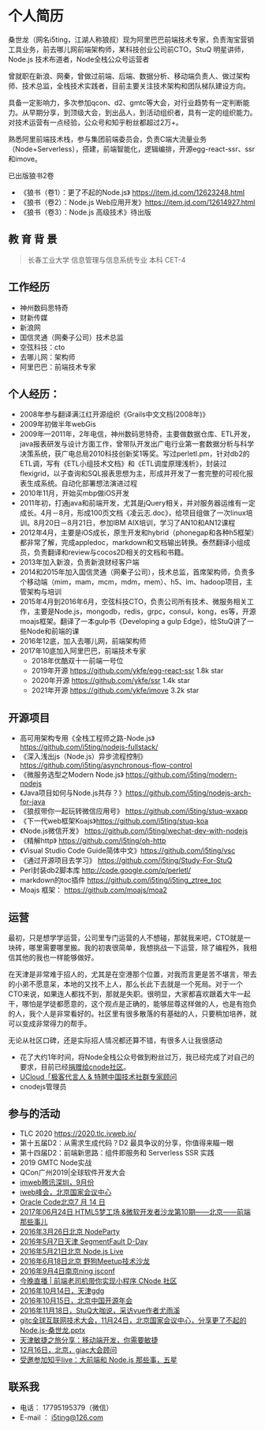 
# 个人简历

桑世龙（网名i5ting，江湖人称狼叔）现为阿里巴巴前端技术专家，负责淘宝营销工具业务，前去哪儿网前端架构师，某科技创业公司前CTO，StuQ 明星讲师，Node.js 技术布道者，Node全栈公众号运营者

曾就职在新浪、网秦，曾做过前端、后端、数据分析、移动端负责人、做过架构师、技术总监，全栈技术实践者，目前主要关注技术架构和团队梯队建设方向。

具备一定影响力，多次参加qcon、d2、gmtc等大会，对行业趋势有一定判断能力。从早期分享，到顶级大会，到出品人，到活动组织者，具有一定的组织能力。对技术运营有一点经验，公众号和知乎粉丝都超过2万+。

熟悉阿里前端技术栈，参与集团前端委员会，负责C端大流量业务（Node+Serverless），搭建，前端智能化，逻辑编排，开源egg-react-ssr、ssr和imove。

已出版狼书2卷

- 《狼书（卷1）：更了不起的Node.js》 https://item.jd.com/12623248.html
- 《狼书（卷2）：Node.js Web应用开发》https://item.jd.com/12614927.html
- 《狼书（卷3）：Node.js 高级技术》待出版

## 教 育 背 景

> 长春工业大学   信息管理与信息系统专业    本科    CET-4

## 工作经历

- 神州数码思特奇
- 财新传媒
- 新浪网
- 国信灵通（网秦子公司）技术总监
- 空弦科技：cto
- 去哪儿网：架构师
- 阿里巴巴：前端技术专家

## 个人经历：

- 2008年参与翻译满江红开源组织《Grails中文文档(2008年)》
- 2009年初做半年webGis
- 2009年—2011年，2年电信，神州数码思特奇，主要做数据仓库、ETL开发，java报表研发与设计方面工作，曾带队开发出广电行业第一套数据分析与科学决策系统，获广电总局2010科技创新奖1等奖。写过perletl.pm，针对db2的ETL调，写有《ETL小组技术文档》和《ETL调度原理浅析》，封装过flexigrid，以子查询和SQL报表思想为主，形成并开发了一套完整的可视化报表生成系统。自动化部署想法演进过程
- 2010年11月，开始买mbp做iOS开发
- 2011年初，打通java和前端开发，尤其是jQuery相关，并对服务器运维有一定成长。4月－8月，形成100页文档《凌云志.doc》，给项目组做了一次linux培训。8月20日－8月21日，参加IBM AIX培训，学习了AN10和AN12课程
- 2012年4月，主要是iOS成长，原生开发和hybrid（phonegap和各种h5框架）都非常了解，完成appledoc，markdown和文档输出转换。泰然翻译小组成员，负责翻译和review与cocos2D相关的文档和书籍。
- 2013年加入新浪，负责新浪财经客户端
- 2014和2015年加入国信灵通（网秦子公司），技术总监，首席架构师，负责多个移动端（mim，mam，mcm，mdm，mem）、h5、im、hadoop项目，主管架构与培训
- 2015年4月到2016年6月，空弦科技CTO，负责公司所有技术、微服务相关工作，主要是Node.js，mongodb，redis，grpc，consul，kong，es等，开源moajs框架。翻译了一本gulp书《Developing a gulp Edge》，给StuQ讲了一些Node和前端的课
- 2016年12底，加入去哪儿网，前端架构师
- 2017年10底加入阿里巴巴，前端技术专家
  - 2018年优酷双十一前端一号位
  - 2019年开源 https://github.com/ykfe/egg-react-ssr  1.8k star
  - 2020年开源 https://github.com/ykfe/ssr   1.4k star
  - 2021年开源 https://github.com/ykfe/imove   3.2k star

## 开源项目

- 高可用架构专用《全栈工程师之路-Node.js》 https://github.com/i5ting/nodejs-fullstack/
- 《深入浅出js（Node.js）异步流程控制》 https://github.com/i5ting/asynchronous-flow-control
- 《微服务选型之Modern Node.js》 https://github.com/i5ting/modern-nodejs
- 《Java项目如何与Node.js共存？》https://github.com/i5ting/nodejs-arch-for-java
- 《狼叔带你一起玩转微信应用号》  https://github.com/i5ting/stuq-wxapp
- 《下一代web框架Koajs》https://github.com/i5ting/stuq-koa
- 《Node.js微信开发》 https://github.com/i5ting/wechat-dev-with-nodejs
- 《精解http》 https://github.com/i5ting/oh-http
- 《Visual Studio Code Guide简体中文》https://github.com/i5ting/vsc
- 《通过开源项目去学习》 https://github.com/i5ting/Study-For-StuQ
- Perl封装db2脚本库 http://code.google.com/p/perletl/
- markdown的toc插件 https://github.com/i5ting/i5ting_ztree_toc
- Moajs 框架： https://github.com/moajs/moa2

## 运营

最初，只是想学学运营，公司里专门运营的人不想碰，那就我来吧，CTO就是一块砖，哪里需要哪里搬。我的初衷很简单，我想挑战一下运营，除了编程外，我相信其他的我也一样能够做好。

在天津是非常难于招人的，尤其是在空港那个位置，对我而言更是苦不堪言，带去的小弟不愿意呆，本地的又找不上人，那么长此下去就是一个死局。对于一个CTO来说，如果连人都找不到，那就是失职。很明显，大家都喜欢跟着大牛一起干，哪怕是学徒都愿意的，这个观点是正确的，能够屈尊这样做的人，也是有抱负的人，我个人是非常看好的。社区里有很多散落的有基础的人，只要稍加培养，就可以变成非常得力的帮手。

无论从社区口碑，还是实际招人情况都还算不错，有很多人让我很感动

- 花了大约1年时间，将Node全栈公众号做到粉丝过万，我已经完成了对自己的要求，目前已经[捐赠给cnode社区](https://cnodejs.org/topic/581026cceae2a24f34e67f0a)。
- [UCloud「极客代言人 & 特聘中国技术社群专家顾问](https://cnodejs.org/topic/580ddc2eeae2a24f34e67e69)
- cnodejs管理员

## 参与的活动

- TLC 2020 https://2020.tlc.ivweb.io/
- 第十五届D2：从需求生成代码？D2 最具争议的分享，你值得来瞄一眼
- 第十四届D2：前端新思路：组件即服务和 Serverless SSR 实践
- 2019 GMTC Node实战
- QCon广州2019|全球软件开发大会
- [imweb腾讯深圳，9月份](http://imweb.io/topic/5975bf1152e1c21811630619)
- [iweb峰会，北京国家会议中心](http://www.huodongxing.com/event/5393043891500)
- [Oracle Code北京7 月 14 日](https://developer.oracle.com/code/beijing)
- [2017年06月24日 HTML5梦工场 &微软开发者沙龙第10期——北京——前端那些事儿](http://www.html5dw.com/event/4477)
- [2016年3月26日北京 NodeParty](https://cnodejs.org/topic/56f8ce05e2d0ba0b32388717)
- [2016年5月7日天津 SegmentFault D-Day](https://segmentfault.com/e/1160000004637487)
- [2016年5月21日北京 Node.js Live](http://live.nodejs.org/zh-CN/events/beijing.html)
- [2016年6月18日北京 野狗Meetup技术沙龙](https://segmentfault.com/e/1160000005694214)
- [2016年9月4日南京ning jsconf](https://cnodejs.org/topic/57ccc2040d0a6380506f921a)
- [今晚直播 | 前端老司机带你实现小程序 CNode 社区](https://www.oschina.net/news/77638/weixin-app-to-cnode)
- [2016年10月14日，天津gdg](http://mp.weixin.qq.com/s?__biz=MzA3MzcxNDYzOQ==&mid=2649881757&idx=1&sn=7d127b9eae3ed8b2cd90b8e5725637db&chksm=870f823db0780b2b70138550e1178122a14104a2343e3803e64e1cd73bd77e19232761bda787&mpshare=1&scene=1&srcid=1101ehS6xCM975YN1pvyhlIM#rd)
- [2016年10月15日，北京中国开源年会](http://www.huodongxing.com/event/6353148815000?forcerefresh=true&preview=true&layout=Single)
- [2016年11月18日，StuQ大咖说，采访vue作者尤雨溪](http://mp.weixin.qq.com/s/JqUTfG7z2QLQ6-Q0Mj5bDQ)
- [gitc全球互联网技术大会，11月24日，北京国家会议中心，分享更了不起的Node.js-桑世龙.pptx](http://www.thegitc.com/schedule#9)
- [天津敏捷之旅分享：移动端开发，你需要敏捷](https://github.com/i5ting/glorious-node)
- [12月16日，北京，giac大会顾问](http://2016.thegiac.com/)
- [受邀参加知乎live：大前端和 Node.js 那些事，五星](https://www.zhihu.com/lives/802472054787043328)

## 联系我

- 电话： 17795195379（微信）
- E-mail ： i5ting@126.com


